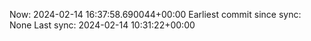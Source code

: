 Now: 2024-02-14 16:37:58.690044+00:00 Earliest commit since sync: None Last sync: 2024-02-14 10:31:22+00:00
